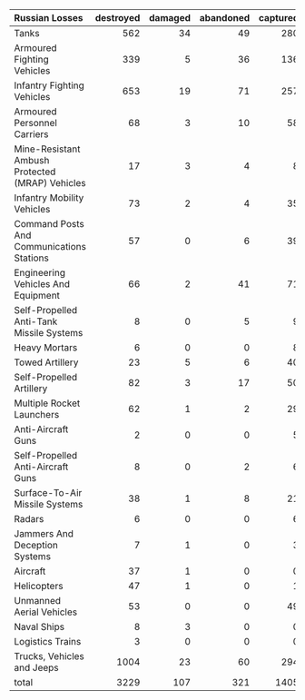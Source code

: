 | Russian Losses                                   |   destroyed |   damaged |   abandoned |   captured |   total |
|:-------------------------------------------------|------------:|----------:|------------:|-----------:|--------:|
| Tanks                                            |         562 |        34 |          49 |        280 |     925 |
| Armoured Fighting Vehicles                       |         339 |         5 |          36 |        136 |     516 |
| Infantry Fighting Vehicles                       |         653 |        19 |          71 |        257 |    1000 |
| Armoured Personnel Carriers                      |          68 |         3 |          10 |         58 |     139 |
| Mine-Resistant Ambush Protected  (MRAP) Vehicles |          17 |         3 |           4 |          8 |      32 |
| Infantry Mobility Vehicles                       |          73 |         2 |           4 |         35 |     114 |
| Command Posts And Communications Stations        |          57 |         0 |           6 |         39 |     102 |
| Engineering Vehicles And Equipment               |          66 |         2 |          41 |         71 |     180 |
| Self-Propelled Anti-Tank Missile Systems         |           8 |         0 |           5 |          9 |      22 |
| Heavy Mortars                                    |           6 |         0 |           0 |          8 |      14 |
| Towed Artillery                                  |          23 |         5 |           6 |         40 |      74 |
| Self-Propelled Artillery                         |          82 |         3 |          17 |         50 |     152 |
| Multiple Rocket Launchers                        |          62 |         1 |           2 |         29 |      94 |
| Anti-Aircraft Guns                               |           2 |         0 |           0 |          5 |       7 |
| Self-Propelled Anti-Aircraft Guns                |           8 |         0 |           2 |          6 |      16 |
| Surface-To-Air Missile Systems                   |          38 |         1 |           8 |         21 |      68 |
| Radars                                           |           6 |         0 |           0 |          6 |      12 |
| Jammers And Deception Systems                    |           7 |         1 |           0 |          3 |      11 |
| Aircraft                                         |          37 |         1 |           0 |          0 |      38 |
| Helicopters                                      |          47 |         1 |           0 |          1 |      49 |
| Unmanned Aerial Vehicles                         |          53 |         0 |           0 |         49 |     102 |
| Naval Ships                                      |           8 |         3 |           0 |          0 |      11 |
| Logistics Trains                                 |           3 |         0 |           0 |          0 |       3 |
| Trucks, Vehicles and Jeeps                       |        1004 |        23 |          60 |        294 |    1381 |
| total                                            |        3229 |       107 |         321 |       1405 |    5062 |